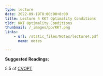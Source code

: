 ```yaml
---
type: lecture
date: 2022-09-19T8:00:00+8:00
title: Lecture 4 KKT Optimality Conditions
tldr: KKT Optimality Conditions
thumbnail: /_images/pp/KKT.png
links: 
    - url: /static_files/Notes/lecture4.pdf
      name: notes

---
```

**Suggested Readings:**

5.5 of [CVOPT](https://stanford.edu/~boyd/cvxbook/bv_cvxbook.pdf)

